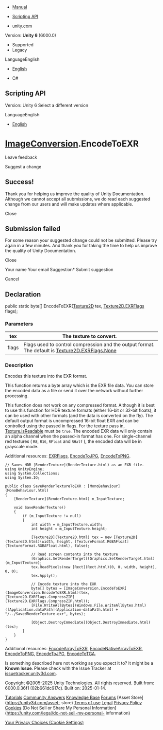 [ ]()

  * [Manual](../Manual/index.html)
  * [Scripting API](../ScriptReference/index.html)

  * [unity.com](https://unity.com/)

Version: **Unity 6** (6000.0)

  * Supported
  * Legacy

LanguageEnglish

  * [English]()

  * C#

[ ](https://docs.unity3d.com)

## Scripting API

Version: Unity 6 Select a different version

LanguageEnglish

  * [English]()

#  [ImageConversion](ImageConversion.html).EncodeToEXR

Leave feedback

Suggest a change

## Success!

Thank you for helping us improve the quality of Unity Documentation. Although
we cannot accept all submissions, we do read each suggested change from our
users and will make updates where applicable.

Close

## Submission failed

For some reason your suggested change could not be submitted. Please <a>try
again</a> in a few minutes. And thank you for taking the time to help us
improve the quality of Unity Documentation.

Close

Your name Your email Suggestion* Submit suggestion

Cancel

[ ]()

## Declaration

public static byte[] EncodeToEXR([Texture2D](Texture2D.html) tex,
[Texture2D.EXRFlags](Texture2D.EXRFlags.html) flags);

### Parameters

tex | The texture to convert.  
---|---  
flags | Flags used to control compression and the output format. The default is [Texture2D.EXRFlags.None](Texture2D.EXRFlags.None.html)  
  
### Description

Encodes this texture into the EXR format.

This function returns a byte array which is the EXR file data. You can store
the encoded data as a file or send it over the network without further
processing.  
  
This function does not work on any compressed format. Although it is best to
use this function for HDR texture formats (either 16-bit or 32-bit floats), it
can be used with other formats (and the data is converted on the fly). The
default output format is uncompressed 16-bit float EXR and can be controlled
using the passed in flags. For the texture pass in,
[Texture.isReadable](Texture-isReadable.html) must be `true`. The encoded EXR
data will only contain an alpha channel when the passed-in format has one. For
single-channel red textures ( `R8`, `R16`, `RFloat` and `RHalf` ), the encoded
data will be in grayscale mode.  
  
Additional resources: [EXRFlags](Texture2D.EXRFlags.html),
[EncodeToJPG](ImageConversion.EncodeToJPG.html),
[EncodeToPNG](ImageConversion.EncodeToPNG.html).

    
    
    // Saves HDR [RenderTexture](RenderTexture.html) as an EXR file.
    using UnityEngine;
    using System.Collections;
    using System.IO;  
      
    public class SaveRenderTextureToEXR : [MonoBehaviour](MonoBehaviour.html)
    {
        [RenderTexture](RenderTexture.html) m_InputTexture;  
      
        void SaveRenderTexture()
        {
            if (m_InputTexture != null)
            {
                int width = m_InputTexture.width;
                int height = m_InputTexture.height;  
      
                [Texture2D](Texture2D.html) tex = new [Texture2D](Texture2D.html)(width, height, [TextureFormat.RGBAFloat](TextureFormat.RGBAFloat.html), false);  
      
                // Read screen contents into the texture
                [Graphics.SetRenderTarget](Graphics.SetRenderTarget.html)(m_InputTexture);
                tex.ReadPixels(new [Rect](Rect.html)(0, 0, width, height), 0, 0);
                tex.Apply();  
      
                // Encode texture into the EXR
                byte[] bytes = [ImageConversion.EncodeToEXR](ImageConversion.EncodeToEXR.html)(tex, [Texture2D.EXRFlags.CompressZIP](Texture2D.EXRFlags.CompressZIP.html));
                [File.WriteAllBytes](Windows.File.WriteAllBytes.html)([Application.dataPath](Application-dataPath.html) + "/../SavedRenderTexture.exr", bytes);  
      
                [Object.DestroyImmediate](Object.DestroyImmediate.html)(tex);
            }
        }
    }
    

Additional resources:
[EncodeArrayToEXR](ImageConversion.EncodeArrayToEXR.html),
[EncodeNativeArrayToEXR](ImageConversion.EncodeNativeArrayToEXR.html),
[EncodeToPNG](ImageConversion.EncodeToPNG.html),
[EncodeToJPG](ImageConversion.EncodeToJPG.html),
[EncodeToTGA](ImageConversion.EncodeToTGA.html).

Is something described here not working as you expect it to? It might be a
**Known Issue**. Please check with the Issue Tracker at
[issuetracker.unity3d.com](https://issuetracker.unity3d.com).

Copyright ©2005-2025 Unity Technologies. All rights reserved. Built from:
6000.0.36f1 (02b661dc617c). Built on: 2025-01-14.

[Tutorials](https://unity3d.com/learn) [Community
Answers](https://answers.unity3d.com) [Knowledge
Base](https://support.unity3d.com/hc/en-us)
[Forums](https://forum.unity3d.com) [Asset Store](https://unity3d.com/asset-
store) [Terms of use](https://docs.unity3d.com/Manual/TermsOfUse.html)
[Legal](https://unity.com/legal) [Privacy
Policy](https://unity.com/legal/privacy-policy)
[Cookies](https://unity.com/legal/cookie-policy) [Do Not Sell or Share My
Personal Information](https://unity.com/legal/do-not-sell-my-personal-
information)

[Your Privacy Choices (Cookie Settings)](javascript:void\(0\);)

